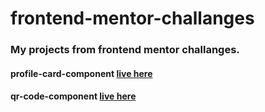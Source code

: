# frontend-mentor-challanges


### My projects from frontend mentor challanges.


#### profile-card-component [live here](https://profile-card-component-6c3.pages.dev/)

#### qr-code-component [live here](https://qr-code-component-aiq.pages.dev/)
